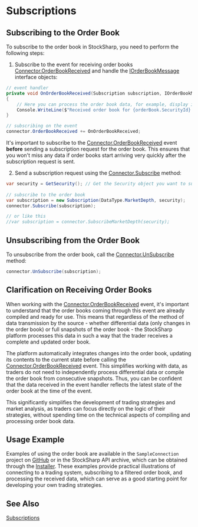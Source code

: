 # Subscriptions

## Subscribing to the Order Book

To subscribe to the order book in StockSharp, you need to perform the following steps:

1. Subscribe to the event for receiving order books [Connector.OrderBookReceived](xref:StockSharp.Algo.Connector.OrderBookReceived) and handle the [IOrderBookMessage](xref:StockSharp.Messages.IOrderBookMessage) interface objects:

```cs
// event handler
private void OnOrderBookReceived(Subscription subscription, IOrderBookMessage orderBook)
{
	// Here you can process the order book data, for example, display it on the screen or use it in your trading strategy
	Console.WriteLine($"Received order book for {orderBook.SecurityId}. Best buy price: {orderBook.GetBestBid()?.Price}, Best sell price: {orderBook.GetBestAsk()?.Price}");
}

// subscribing on the event
connector.OrderBookReceived += OnOrderBookReceived;
```

It's important to subscribe to the [Connector.OrderBookReceived](xref:StockSharp.Algo.Connector.OrderBookReceived) event **before** sending a subscription request for the order book. This ensures that you won't miss any data if order books start arriving very quickly after the subscription request is sent.

2. Send a subscription request using the [Connector.Subscribe](xref:StockSharp.Algo.Connector.Subscribe(StockSharp.Algo.Subscription)) method:

```cs
var security = GetSecurity(); // Get the Security object you want to subscribe to
                
// subscribe to the order book
var subscription = new Subscription(DataType.MarketDepth, security);
connector.Subscribe(subscription);

// or like this
//var subscription = connector.SubscribeMarketDepth(security);
```

## Unsubscribing from the Order Book

To unsubscribe from the order book, call the [Connector.UnSubscribe](xref:StockSharp.Algo.Connector.UnSubscribe(StockSharp.Algo.Subscription)) method:

```cs
connector.UnSubscribe(subscription);
```

## Clarification on Receiving Order Books

When working with the [Connector.OrderBookReceived](xref:StockSharp.Algo.Connector.OrderBookReceived) event, it's important to understand that the order books coming through this event are already compiled and ready for use. This means that regardless of the method of data transmission by the source - whether differential data (only changes in the order book) or full snapshots of the order book - the StockSharp platform processes this data in such a way that the trader receives a complete and updated order book.

The platform automatically integrates changes into the order book, updating its contents to the current state before calling the [Connector.OrderBookReceived](xref:StockSharp.Algo.Connector.OrderBookReceived) event. This simplifies working with data, as traders do not need to independently process differential data or compile the order book from consecutive snapshots. Thus, you can be confident that the data received in the event handler reflects the latest state of the order book at the time of the event.

This significantly simplifies the development of trading strategies and market analysis, as traders can focus directly on the logic of their strategies, without spending time on the technical aspects of compiling and processing order book data.

## Usage Example

Examples of using the order book are available in the `SampleConnection` project on [GitHub](https://github.com/StockSharp/StockSharp/) or in the StockSharp API archive, which can be obtained through the [Installer](../../installer.md). These examples provide practical illustrations of connecting to a trading system, subscribing to a filtered order book, and processing the received data, which can serve as a good starting point for developing your own trading strategies.

## See Also

[Subscriptions](../market_data/subscriptions.md)